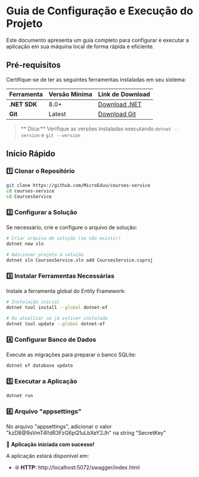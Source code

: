 #  Guia de Configuração e Execução do Projeto

Este documento apresenta um guia completo para configurar e executar a aplicação em sua máquina local de forma rápida e eficiente.

##  Pré-requisitos

Certifique-se de ter as seguintes ferramentas instaladas em seu sistema:

| Ferramenta | Versão Mínima | Link de Download |
|------------|---------------|------------------|
| **.NET SDK** | 8.0+ | [Download .NET](https://dotnet.microsoft.com/download) |
| **Git** | Latest | [Download Git](https://git-scm.com/downloads) |

> ** Dica:** Verifique as versões instaladas executando `dotnet --version` e `git --version`

##  Início Rápido

### 1️⃣ Clonar o Repositório

```bash
git clone https://github.com/MicroEduu/courses-service
cd courses-service
cd CoursesService
```

### 2️⃣ Configurar a Solução

Se necessário, crie e configure o arquivo de solução:

```bash
# Criar arquivo de solução (se não existir)
dotnet new sln

# Adicionar projeto à solução
dotnet sln CoursesService.sln add CoursesService.csproj
```

### 3️⃣ Instalar Ferramentas Necessárias

Instale a ferramenta global do Entity Framework:

```bash
# Instalação inicial
dotnet tool install --global dotnet-ef

# Ou atualizar se já estiver instalada
dotnet tool update --global dotnet-ef
```

### 4️⃣ Configurar Banco de Dados

Execute as migrações para preparar o banco SQLite:

```bash
dotnet ef database update
```

### 5️⃣ Executar a Aplicação

```bash
dotnet run
```

### 6️⃣ Arquivo "appsettings"

No arquivo "appsettings", adicionar o valor "kzD8@9sVmT4l!dR3FzG6pQ1uLbXeY2Jh" na string "SecretKey"

🎉 **Aplicação iniciada com sucesso!**

A aplicação estará disponível em:
- 🌐 **HTTP:** http://localhost:5072/swagger/index.html
